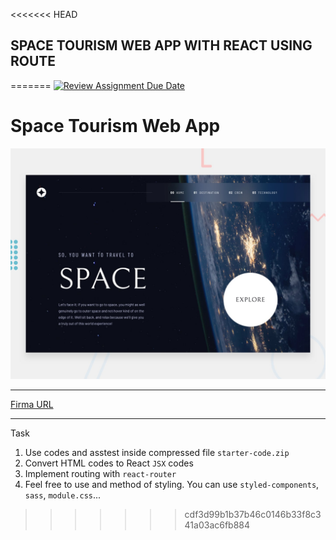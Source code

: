 <<<<<<< HEAD
## SPACE TOURISM WEB APP WITH REACT USING ROUTE
=======
[![Review Assignment Due Date](https://classroom.github.com/assets/deadline-readme-button-24ddc0f5d75046c5622901739e7c5dd533143b0c8e959d652212380cedb1ea36.svg)](https://classroom.github.com/a/35yazvC9)
# Space Tourism Web App

![Preview](./preview.jpg)

---

[Firma URL](https://www.figma.com/file/ShpqfgLwd6YKakHwjFkViq/space-tourism-website?type=design&node-id=0%3A1529&mode=design&t=MbKLS0XnBh2E3TiA-1)

---

Task 
1. Use codes and asstest inside compressed file `starter-code.zip`
2. Convert HTML codes to React `JSX` codes
3. Implement routing with `react-router`
4. Feel free to use and method of styling. You can use `styled-components`, `sass`, `module.css`...
>>>>>>> cdf3d99b1b37b46c0146b33f8c341a03ac6fb884
